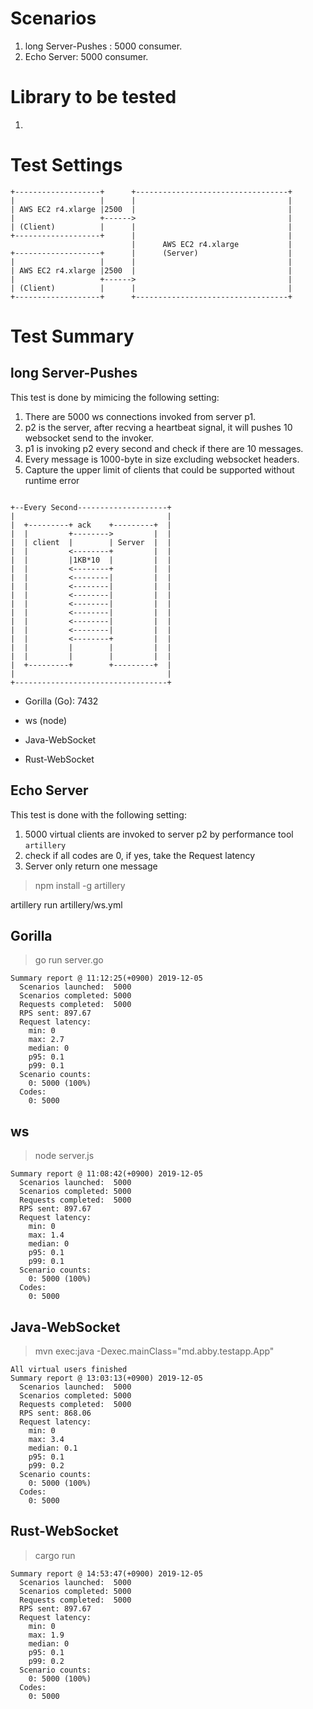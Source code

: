 





# Scenarios
1. long Server-Pushes : 5000 consumer.
2. Echo Server: 5000 consumer.

# Library to be tested

1. 


# Test Settings
```
+-------------------+      +----------------------------------+
|                   |      |                                  |
| AWS EC2 r4.xlarge |2500  |                                  |
|                   +------>                                  |
| (Client)          |      |                                  |
+-------------------+      |                                  |
                           |      AWS EC2 r4.xlarge           |
+-------------------+      |      (Server)                    |
|                   |      |                                  |
| AWS EC2 r4.xlarge |2500  |                                  |
|                   +------>                                  |
| (Client)          |      |                                  |
+-------------------+      +----------------------------------+
```

# Test Summary


## long Server-Pushes 

This test is done by mimicing the following setting:

1. There are 5000 ws connections invoked from server p1.
2. p2 is the server, after recving a heartbeat signal, it will pushes 10 websocket send to the invoker.
3. p1 is invoking p2 every second and check if there are 10 messages.
4. Every message is 1000-byte in size excluding websocket headers.
5. Capture the upper limit of clients that could be supported without runtime error


```

+--Every Second--------------------+
|                                  |
|  +---------+ ack    +---------+  |
|  |         +-------->         |  |
|  | client  |        | Server  |  |
|  |         <--------+         |  |
|  |         |1KB*10  |         |  |
|  |         <--------+         |  |
|  |         <--------|         |  |
|  |         <--------|         |  |
|  |         <--------|         |  |
|  |         <--------|         |  |
|  |         <--------|         |  |
|  |         <--------|         |  |
|  |         <--------|         |  |
|  |         <--------+         |  |
|  |         |        |         |  |
|  |         |        |         |  |
|  +---------+        +---------+  |
|                                  |
+----------------------------------+

```


- Gorilla (Go): 7432

- ws (node)
- Java-WebSocket
- Rust-WebSocket


## Echo Server


This test is done with the following setting:

1. 5000 virtual clients are invoked to server p2 by performance tool `artillery`
2. check if all codes are 0, if yes, take the Request latency
3. Server only return one message

> npm install -g artillery

artillery run artillery/ws.yml


## Gorilla
> go run server.go
```
Summary report @ 11:12:25(+0900) 2019-12-05
  Scenarios launched:  5000
  Scenarios completed: 5000
  Requests completed:  5000
  RPS sent: 897.67
  Request latency:
    min: 0
    max: 2.7
    median: 0
    p95: 0.1
    p99: 0.1
  Scenario counts:
    0: 5000 (100%)
  Codes:
    0: 5000
```

## ws
> node server.js

```
Summary report @ 11:08:42(+0900) 2019-12-05
  Scenarios launched:  5000
  Scenarios completed: 5000
  Requests completed:  5000
  RPS sent: 897.67
  Request latency:
    min: 0
    max: 1.4
    median: 0
    p95: 0.1
    p99: 0.1
  Scenario counts:
    0: 5000 (100%)
  Codes:
    0: 5000
```

## Java-WebSocket
> mvn exec:java -Dexec.mainClass="md.abby.testapp.App"

```
All virtual users finished
Summary report @ 13:03:13(+0900) 2019-12-05
  Scenarios launched:  5000
  Scenarios completed: 5000
  Requests completed:  5000
  RPS sent: 868.06
  Request latency:
    min: 0
    max: 3.4
    median: 0.1
    p95: 0.1
    p99: 0.2
  Scenario counts:
    0: 5000 (100%)
  Codes:
    0: 5000
```

## Rust-WebSocket
> cargo run

```
Summary report @ 14:53:47(+0900) 2019-12-05
  Scenarios launched:  5000
  Scenarios completed: 5000
  Requests completed:  5000
  RPS sent: 897.67
  Request latency:
    min: 0
    max: 1.9
    median: 0
    p95: 0.1
    p99: 0.2
  Scenario counts:
    0: 5000 (100%)
  Codes:
    0: 5000
```